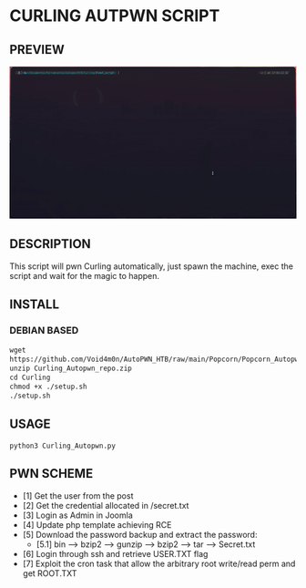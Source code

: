 # CURLING AUTPWN SCRIPT

## PREVIEW

![](./gif_preview/Curling_autopwn.gif)

## DESCRIPTION

This script will pwn Curling automatically, just spawn the machine, exec the script and wait for the magic to happen.

## INSTALL

### DEBIAN BASED
```
wget https://github.com/Void4m0n/AutoPWN_HTB/raw/main/Popcorn/Popcorn_Autopwn_Repo.zip
unzip Curling_Autopwn_repo.zip
cd Curling
chmod +x ./setup.sh
./setup.sh
```
## USAGE

```
python3 Curling_Autopwn.py
```
## PWN SCHEME

- [1] Get the user from the post
- [2] Get the credential allocated in /secret.txt
- [3] Login as Admin in Joomla
- [4] Update php template achieving RCE
- [5] Download the password backup and extract the password:
    - [5.1] bin --> bzip2 --> gunzip --> bzip2 --> tar --> Secret.txt 
- [6] Login through ssh and retrieve USER.TXT flag
- [7] Exploit the cron task that allow the arbitrary root write/read perm and get ROOT.TXT
